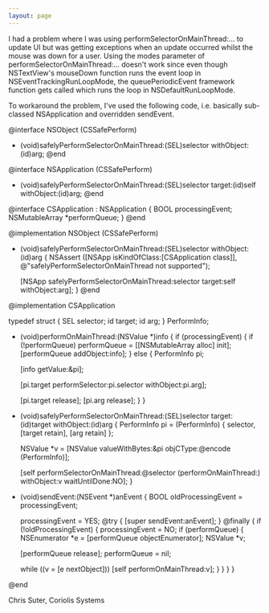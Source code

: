 ```yaml
---
layout: page
---
```


I had a problem where I was using performSelectorOnMainThread:... to update UI but was getting exceptions when an update occurred whilst the mouse was down for a user. Using the modes parameter of performSelectorOnMainThread:... doesn't work since even though NSTextView's mouseDown function runs the event loop in NSEventTrackingRunLoopMode, the queuePeriodicEvent framework function gets called which runs the loop in NSDefaultRunLoopMode.

To workaround the problem, I've used the following code, i.e. basically sub-classed NSApplication and overridden sendEvent.

    
@interface NSObject (CSSafePerform)
- (void)safelyPerformSelectorOnMainThread:(SEL)selector
			       withObject:(id)arg;
@end

@interface NSApplication (CSSafePerform)
- (void)safelyPerformSelectorOnMainThread:(SEL)selector 
				   target:(id)self
			       withObject:(id)arg;
@end

@interface CSApplication : NSApplication {
  BOOL processingEvent;
  NSMutableArray *performQueue;
}
@end

@implementation NSObject (CSSafePerform)
- (void)safelyPerformSelectorOnMainThread:(SEL)selector
			       withObject:(id)arg
{
  NSAssert ([NSApp isKindOfClass:[CSApplication class]],
	    @"safelyPerformSelectorOnMainThread not supported");
  
  [NSApp safelyPerformSelectorOnMainThread:selector 
 				    target:self
				withObject:arg];
}
@end

@implementation CSApplication

typedef struct {
  SEL selector;
  id  target;
  id  arg;
} PerformInfo;

- (void)performOnMainThread:(NSValue *)info
{
  if (processingEvent) {
    if (!performQueue)
      performQueue = [[NSMutableArray alloc] init];
    [performQueue addObject:info];
  } else {
    PerformInfo pi;
    
    [info getValue:&pi];
    
    [pi.target performSelector:pi.selector withObject:pi.arg];
    
    [pi.target release];
    [pi.arg release];
  }
}

- (void)safelyPerformSelectorOnMainThread:(SEL)selector
				   target:(id)target
			       withObject:(id)arg
{
  PerformInfo pi = (PerformInfo) { selector, 
				   [target retain], 
				   [arg retain] };
  
  NSValue *v = [NSValue valueWithBytes:&pi 
			      objCType:@encode (PerformInfo)];
  
  [self performSelectorOnMainThread:@selector (performOnMainThread:)
			 withObject:v
		      waitUntilDone:NO];
}

- (void)sendEvent:(NSEvent *)anEvent
{
  BOOL oldProcessingEvent = processingEvent;
  
  processingEvent = YES;
  @try {
    [super sendEvent:anEvent];
  } @finally {
    if (!oldProcessingEvent) {
      processingEvent = NO;
      if (performQueue) {
	NSEnumerator *e = [performQueue objectEnumerator];
	NSValue *v;
	
	[performQueue release];
	performQueue = nil;
	
	while ((v = [e nextObject]))
	  [self performOnMainThread:v];
      }
    }
  }
}

@end


Chris Suter, Coriolis Systems
